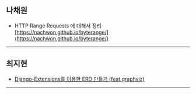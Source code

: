 ## 나채원

- HTTP Range Requests 에 대해서 정리 [https://nachwon.github.io/byterange/](https://nachwon.github.io/byterange/)

- - -

## 최지현 

- [Django-Extensions를 이용한 ERD 만들기 (feat.graphviz)](http://blog.isaccchoi.com/programing/Django-ERD-%EB%A7%8C%EB%93%A4%EA%B8%B0/)

- - - 